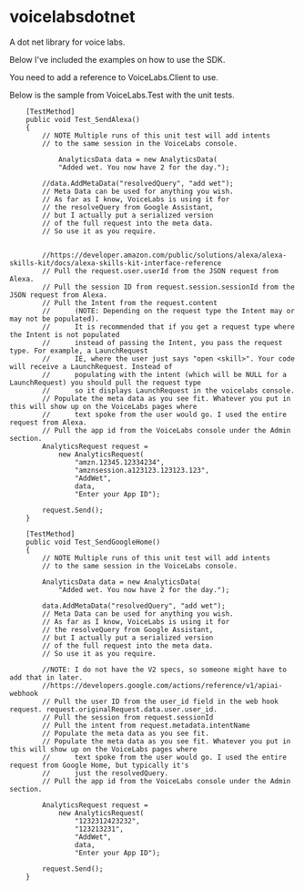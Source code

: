 # voicelabsdotnet
A dot net library for voice labs.

Below I've included the examples on how to use the SDK. 

You need to add a reference to VoiceLabs.Client to use. 

Below is the sample from VoiceLabs.Test with the unit tests.

        [TestMethod]
        public void Test_SendAlexa()
        {
            // NOTE Multiple runs of this unit test will add intents
            // to the same session in the VoiceLabs console.

                AnalyticsData data = new AnalyticsData(
                "Added wet. You now have 2 for the day.");

            //data.AddMetaData("resolvedQuery", "add wet");
            // Meta Data can be used for anything you wish.
            // As far as I know, VoiceLabs is using it for
            // the resolveQuery from Google Assistant,
            // but I actually put a serialized version
            // of the full request into the meta data.
            // So use it as you require.


            //https://developer.amazon.com/public/solutions/alexa/alexa-skills-kit/docs/alexa-skills-kit-interface-reference
            // Pull the request.user.userId from the JSON request from Alexa.
            // Pull the session ID from request.session.sessionId from the JSON request from Alexa.
            // Pull the Intent from the request.content 
            //      (NOTE: Depending on the request type the Intent may or may not be populated).
            //      It is recommended that if you get a request type where the Intent is not populated
            //      instead of passing the Intent, you pass the request type. For example, a LaunchRequest
            //      IE, where the user just says "open <skill>". Your code will receive a LaunchRequest. Instead of
            //      populating with the intent (which will be NULL for a LaunchRequest) you should pull the request type
            //      so it displays LaunchRequest in the voicelabs console.
            // Populate the meta data as you see fit. Whatever you put in this will show up on the VoiceLabs pages where
            //      text spoke from the user would go. I used the entire request from Alexa.
            // Pull the app id from the VoiceLabs console under the Admin section.
            AnalyticsRequest request =
                new AnalyticsRequest(
                    "amzn.12345.12334234",
                    "amznsession.a123123.123123.123",
                    "AddWet",
                    data,
                    "Enter your App ID");

            request.Send();
        }

        [TestMethod]
        public void Test_SendGoogleHome()
        {
            // NOTE Multiple runs of this unit test will add intents
            // to the same session in the VoiceLabs console.

            AnalyticsData data = new AnalyticsData(
                "Added wet. You now have 2 for the day.");

            data.AddMetaData("resolvedQuery", "add wet");
            // Meta Data can be used for anything you wish.
            // As far as I know, VoiceLabs is using it for
            // the resolveQuery from Google Assistant,
            // but I actually put a serialized version
            // of the full request into the meta data.
            // So use it as you require.

            //NOTE: I do not have the V2 specs, so someone might have to add that in later.
            //https://developers.google.com/actions/reference/v1/apiai-webhook
            // Pull the user ID from the user_id field in the web hook request. request.originalRequest.data.user.user_id.
            // Pull the session from request.sessionId
            // Pull the intent from request.metadata.intentName
            // Populate the meta data as you see fit.
            // Populate the meta data as you see fit. Whatever you put in this will show up on the VoiceLabs pages where
            //      text spoke from the user would go. I used the entire request from Google Home, but typically it's
            //      just the resolvedQuery.
            // Pull the app id from the VoiceLabs console under the Admin section.

            AnalyticsRequest request =
                new AnalyticsRequest(
                    "1232312423232",
                    "123213231",
                    "AddWet",
                    data,
                    "Enter your App ID");

            request.Send();
        }

